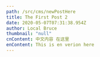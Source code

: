 ```yaml
---
path: /src/cms/newPostHere
title: The First Post 2
date: 2020-05-07T07:31:38.954Z
author: Local Bruce
thumbnail: "null"
cnContent: 中文内容 在这里
enContent: This is en verion here
---
```

